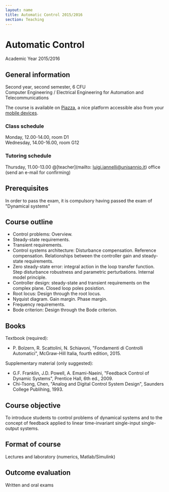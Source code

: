```yaml
---
layout: name
title: Automatic Control 2015/2016
section: Teaching
---
```


Automatic Control
====================

Academic Year 2015/2016


General information
----------------------

Second year, second semester, 6 CFU  
Computer Engineering / Electrical Engineering for Automation and Telecommunications 

The course is available on [Piazza](http://piazza.com/unisannio.it/spring2016/ca), a nice platform accessible also from your [mobile devices](https://piazza.com/product/mobile).

### **Class schedule**  
Monday, 12.00-14.00, room D1  
Wednesday, 14.00-16.00, room G12  

### **Tutoring schedule**  
Thursday, 11.00-13.00 @[teacher](mailto: luigi.iannelli@unisannio.it) office (send an e-mail for confirming) 

<!-- [Course lectures (**in italian**)](http://www.ing.unisannio.it/iannelli/_newsite/teaching/2014-CA/CA-2014-cpn) -->


Prerequisites
--------------
In order to pass the exam, it is compulsory having passed the exam of "Dynamical systems"


Course outline
--------------

- Control problems: Overview. 
- Steady-state requirements. 
- Transient requirements. 
- Control systems architecture: Disturbance compensation. Reference compensation. Relationships between the controller gain and steady-state requirements.
- Zero steady-state error: integral action in the loop transfer function. Step disturbance robustness and parametric perturbations. Internal model principle.
- Controller design: steady-state and transient requirements on the complex plane. Closed loop poles posistion.
- Root locus: Design through the root locus.
- Nyquist diagram. Gain margin. Phase margin.
- Frequency requirements.
- Bode criterion: Design through the Bode criterion.

Books
------

Textbook (required):  
- P. Bolzern, R. Scattolini, N. Schiavoni, "Fondamenti di Controlli Automatici", McGraw-Hill Italia, fourth edition, 2015.

Supplementary material (only suggested):  
- G.F. Franklin, J.D. Powell, A. Emami-Naeini, "Feedback Control of Dynamic Systems", Prentice Hall, 6th ed., 2009.  
- Chi-Tsong, Chen, "Analog and Digital Control System Design", Saunders College Publihing, 1993.

Course objective
----------------

To introduce students to control problems of dynamical systems and to the concept of feedback applied to linear time-invariant single-input single-output systems.

Format of course
-----------------

Lectures and laboratory (numerics, Matlab/Simulink)

Outcome evaluation
-------------------

Written and oral exams
